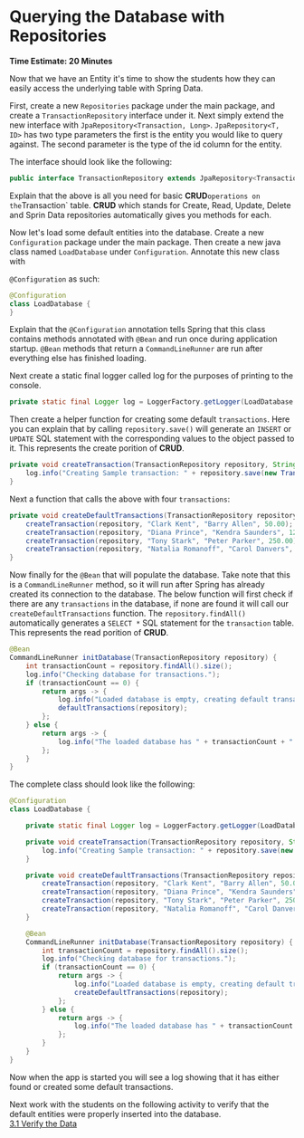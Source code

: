 # Querying the Database with Repositories
**Time Estimate: 20 Minutes**

Now that we have an Entity it's time to show the students how they can easily access the underlying 
table with Spring Data.  

First, create a new `Repositories` package under the main package, and create a `TransactionRepository` interface
under it. Next simply extend the new interface with `JpaRepository<Transaction, Long>`. `JpaRepository<T, ID>` 
has two type parameters the first is the entity you would like to query against.  The second parameter is
the type of the id column for the entity.

The interface should look like the following:
```java
public interface TransactionRepository extends JpaRepository<Transaction, Long> { }
```

Explain that the above is all you need for basic **CRUD**` operations on the `Transaction` table.
**CRUD** which stands for Create, Read, Update, Delete and Sprin Data repositories automatically gives
you methods for each.


Now let's load some default entities into the database. Create a new `Configuration` package under the main package.
Then create a new java class named `LoadDatabase` under `Configuration`. Annotate this new class with 

`@Configuration` as such:
```java
@Configuration
class LoadDatabase {
}
```

Explain that the `@Configuration` annotation tells Spring that this class contains methods annotated with `@Bean` and 
run once during application startup. `@Bean` methods that return a `CommandLineRunner` are run after 
everything else has finished loading.

Next create a static final logger called log for the purposes of printing to the console.
```java
private static final Logger log = LoggerFactory.getLogger(LoadDatabase.class);
```
Then create a helper function for creating some default `transactions`. Here you can explain
that by calling `repository.save()` will generate an `INSERT` or `UPDATE` SQL statement with the corresponding
values to the object passed to it. This represents the create porition of **CRUD**.
```java
private void createTransaction(TransactionRepository repository, String sender, String recipient, double transactionValue) {
    log.info("Creating Sample transaction: " + repository.save(new Transaction(sender, recipient, transactionValue)));
}
```
Next a function that calls the above with four `transactions`:
```java
private void createDefaultTransactions(TransactionRepository repository) {
    createTransaction(repository, "Clark Kent", "Barry Allen", 50.00);
    createTransaction(repository, "Diana Prince", "Kendra Saunders", 125.50);
    createTransaction(repository, "Tony Stark", "Peter Parker", 250.00);
    createTransaction(repository, "Natalia Romanoff", "Carol Danvers", 37.75);
}
```

Now finally for the `@Bean` that will populate the database. Take note that this is a `CommandLineRunner`
method, so it will run after Spring has already created its connection to the database. The below function
will first check if there are any `transactions` in the database, if none are found it will call our
`createDefaultTransactions` function. The `repository.findAll()` automatically generates a `SELECT *` SQL statement
for the `transaction` table.  This represents the read porition of **CRUD**. 

```java
@Bean
CommandLineRunner initDatabase(TransactionRepository repository) {
    int transactionCount = repository.findAll().size();
    log.info("Checking database for transactions.");
    if (transactionCount == 0) {
        return args -> {
            log.info("Loaded database is empty, creating default transactions.");
            defaultTransactions(repository);
        };
    } else {
        return args -> {
            log.info("The loaded database has " + transactionCount + " transactions.");
        };
    }
}
```


The complete class should look like the following:
```java 
@Configuration
class LoadDatabase {

    private static final Logger log = LoggerFactory.getLogger(LoadDatabase.class);

    private void createTransaction(TransactionRepository repository, String sender, String recipient, double transactionValue) {
        log.info("Creating Sample transaction: " + repository.save(new Transaction(sender, recipient, transactionValue)));
    }

    private void createDefaultTransactions(TransactionRepository repository) {
        createTransaction(repository, "Clark Kent", "Barry Allen", 50.00);
        createTransaction(repository, "Diana Prince", "Kendra Saunders", 125.50);
        createTransaction(repository, "Tony Stark", "Peter Parker", 250.00);
        createTransaction(repository, "Natalia Romanoff", "Carol Danvers", 37.75);
    }

    @Bean
    CommandLineRunner initDatabase(TransactionRepository repository) {
        int transactionCount = repository.findAll().size();
        log.info("Checking database for transactions.");
        if (transactionCount == 0) {
            return args -> {
                log.info("Loaded database is empty, creating default transactions.");
                createDefaultTransactions(repository);
            };
        } else {
            return args -> {
                log.info("The loaded database has " + transactionCount + " transactions.");
            };
        }
    } 
}
```

Now when the app is started you will see a log showing that it has either found or created some default
transactions.  

Next work with the students on the following activity to verify that the default entities were properly
inserted into the database.  
[3.1 Verify the Data](../activies/3-1-sql.md)